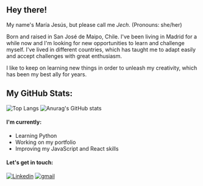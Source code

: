 ## Hey there!
My name's María Jesús, but please call me *Jech*.
(Pronouns: she/her)

Born and raised in San José de Maipo, Chile. I've been living in Madrid for a while now and I'm looking for new opportunities to learn and challenge myself. I've lived in different countries, which has taught me to adapt easily and accept challenges with great enthusiasm.

I like to keep on learning new things in order to unleash my creativity, which has been my best ally for years.

## My GitHub Stats:
![Top Langs](https://github-readme-stats.vercel.app/api/top-langs/?username=jechfernandez&layout=compact&theme=tokyonight)
![Anurag's GitHub stats](https://github-readme-stats.vercel.app/api?username=jechfernandez&count_private=true&show_icons=true&theme=tokyonight)

#### I'm currently:
- Learning Python
- Working on my portfolio
- Improving my JavaScript and React skills

#### Let's get in touch:
<a href="https://www.linkedin.com/in/jechfernandez/"><img img alt="Linkedin" src="https://img.shields.io/badge/linkedin-0e76a8.svg?&style=for-the-badge&logo=linkedin&logoColor=white" /></a> 
<a href="mailto:jechfernandez@gmail.com"><img alt="gmail" src="https://img.shields.io/badge/gmail-red.svg?&style=for-the-badge&logo=gmail&logoColor=white" /></a>

